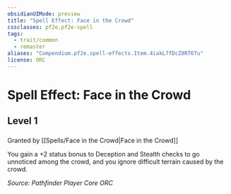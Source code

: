 ```yaml
---
obsidianUIMode: preview
title: "Spell Effect: Face in the Crowd"
cssclasses: pf2e,pf2e-spell
tags:
  - trait/common
  - remaster
aliases: "Compendium.pf2e.spell-effects.Item.4iakL7fDcZ8RT6Tu"
license: ORC
---
```

# Spell Effect: Face in the Crowd
## Level 1
### 






Granted by [[Spells/Face in the Crowd|Face in the Crowd]]

You gain a +2 status bonus to Deception and Stealth checks to go unnoticed among the crowd, and you ignore difficult terrain caused by the crowd.

*Source: Pathfinder Player Core*
*ORC*